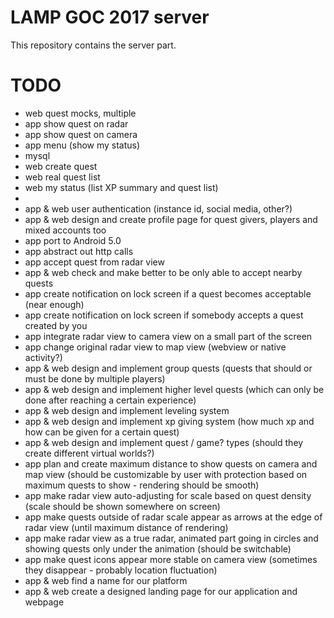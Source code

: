 # LAMP GOC 2017 server

This repository contains the server part.


# TODO

* web quest mocks, multiple
* app show quest on radar
* app show quest on camera
* app menu (show my status)
* mysql
* web create quest
* web real quest list
* web my status (list XP summary and quest list)
* 
* app & web user authentication (instance id, social media, other?)
* app & web design and create profile page for quest givers, players and mixed accounts too
* app port to Android 5.0
* app abstract out http calls
* app accept quest from radar view
* app & web check and make better to be only able to accept nearby quests
* app create notification on lock screen if a quest becomes acceptable (near enough)
* app create notification on lock screen if somebody accepts a quest created by you
* app integrate radar view to camera view on a small part of the screen
* app change original radar view to map view (webview or native activity?)
* app & web design and implement group quests (quests that should or must be done by multiple players)
* app & web design and implement higher level quests (which can only be done after reaching a certain experience)
* app & web design and implement leveling system
* app & web design and implement xp giving system (how much xp and how can be given for a certain quest)
* app & web design and implement quest / game? types (should they create different virtual worlds?)
* app plan and create maximum distance to show quests on camera and map view (should be customizable by user with protection based on maximum quests to show - rendering should be smooth)
* app make radar view auto-adjusting for scale based on quest density (scale should be shown somewhere on screen)
* app make quests outside of radar scale appear as arrows at the edge of radar view (until maximum distance of rendering)
* app make radar view as a true radar, animated part going in circles and showing quests only under the animation (should be switchable)
* app make quest icons appear more stable on camera view (sometimes they disappear - probably location fluctuation)
* app & web find a name for our platform
* app & web create a designed landing page for our application and webpage
